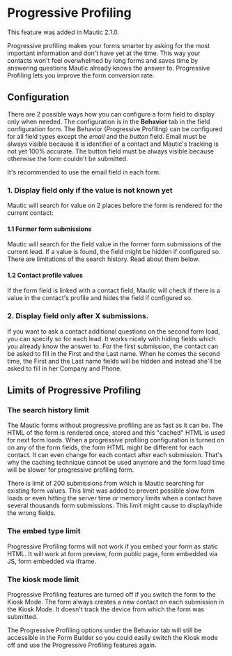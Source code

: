 # Progressive Profiling

This feature was added in Mautic 2.1.0.

Progressive profiling makes your forms smarter by asking for the most important information and don't have yet at the time. This way your contacts won't feel overwhelmed by long forms and saves time by answering questions Mautic already knows the answer to. Progressive Profiling lets you improve the form conversion rate.

## Configuration

There are 2 possible ways how you can configure a form field to display only when needed. The configuration is in the __Behavior__ tab in the field configuration form. The Behavior (Progressive Profiling) can be configured for all field types except the _email_ and the _button_ field. Email must be always visible because it is identifier of a contact and Mautic's tracking is not yet 100% accurate. The button field must be always visible because otherwise the form couldn't be submitted.

It's recommended to use the email field in each form.

### 1. Display field only if the value is not known yet

Mautic will search for value on 2 places before the form is rendered for the current contact:

#### 1.1 Former form submissions

Mautic will search for the field value in the former form submissions of the current lead. If a value is found, the field might be hidden if configured so. There are limitations of the search history. Read about them below.

#### 1.2 Contact profile values

If the form field is linked with a contact field, Mautic will check if there is a value in the contact's profile and hides the field if configured so.

### 2. Display field only after X submissions.

If you want to ask a contact additional questions on the second form load, you can specify so for each lead. It works nicely with hiding fields which you already know the answer to. For the first submission, the contact can be asked to fill in the First and the Last name. When he comes the second time, the First and the Last name fields will be hidden and instead she'll be asked to fill in her Company and Phone.

## Limits of Progressive Profiling

### The search history limit

The Mautic forms without progressive profiling are as fast as it can be. The HTML of the form is rendered once, stored and this "cached" HTML is used for next form loads. When a progressive profiling configuration is turned on on any of the form fields, the form HTML might be different for each contact. It can even change for each contact after each submission. That's why the caching technique cannot be used anymore and the form load time will be slower for progressive profiling form.

There is limit of 200 submissions from which is Mautic searching for existing form values. This limit was added to prevent possible slow form loads or even hitting the server time or memory limits when a contact have several thousands form submissions. This limit might cause to display/hide the wrong fields.

### The embed type limit

Progressive Profiling forms will not work if you embed your form as static HTML. It will work at form preview, form public page, form embedded via JS, form embedded via iframe.

### The kiosk mode limit

Progressive Profiling features are turned off if you switch the form to the Kiosk Mode. The form always creates a new contact on each submission in the Kiosk Mode. It doesn't track the device from which the form was submitted.

The Progressive Profiling options under the Behavior tab will still be accessible in the Form Builder so you could easily switch the Kiosk mode off and use the Progressive Profiling features again.
